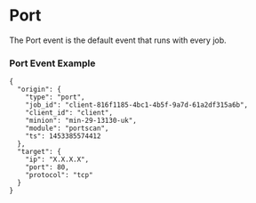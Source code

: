 # Port

The Port event is the default event that runs with every job.

### Port Event Example

```
{
  "origin": {
    "type": "port",
    "job_id": "client-816f1185-4bc1-4b5f-9a7d-61a2df315a6b",
    "client_id": "client",
    "minion": "min-29-13130-uk",
    "module": "portscan",
    "ts": 1453385574412
  },
  "target": {
    "ip": "X.X.X.X",
    "port": 80,
    "protocol": "tcp"
  }
}
```
